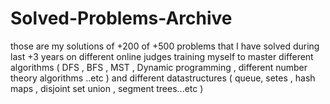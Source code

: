 # Solved-Problems-Archive
those are my solutions of +200 of +500 problems that I have solved during last +3 years on different online judges training myself to master different 
algorithms ( DFS , BFS , MST , Dynamic programming , different number theory algorithms ..etc ) and different datastructures ( queue, setes , hash maps , disjoint set union , segment trees...etc ) 
